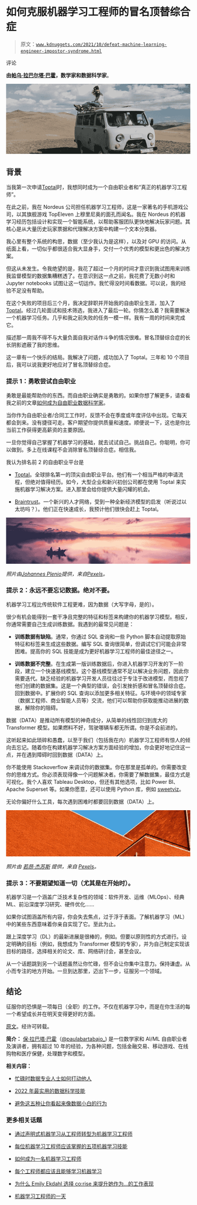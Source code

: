 # 如何克服机器学习工程师的冒名顶替综合症

> 原文：[`www.kdnuggets.com/2021/10/defeat-machine-learning-engineer-impostor-syndrome.html`](https://www.kdnuggets.com/2021/10/defeat-machine-learning-engineer-impostor-syndrome.html)

评论

**由[帕乌·拉巴尔塔·巴霍](https://www.linkedin.com/in/pau-labarta-bajo-4432074b/)，数学家和数据科学家**。

![](img/2904b3192b694f6d0d3e95d44a91d2d1.png)

## 背景

当我第一次申请[Toptal](https://www.toptal.com/Bxdpg6/worlds-top-talent)时，我想同时成为一个自由职业者和“真正的机器学习工程师”。

在此之前，我在 Nordeus 公司担任机器学习工程师，这是一家著名的手机游戏公司，以其旗舰游戏 TopEleven 上穆里尼奥的面孔而闻名。我在 Nordeus 的机器学习经历包括设计和实现一个智能系统，以帮助客服团队更快地解决玩家问题。其核心是从大量历史玩家票据和代理解决方案中构建一个文本分类器。

我心里有整个系统的构思，数据（至少我认为是这样），以及对 GPU 的访问。从纸面上看，一切似乎都很适合我大显身手，交付一个优秀的模型和更出色的解决方案。

但这从未发生。令我绝望的是，我花了超过一个月的时间才意识到我试图用来训练我监督模型的数据集糟糕透了。在意识到这一点之前，我花费了无数小时和 Jupyter notebooks 试图让这一切运作。我忙得没时间看数据。可以说，我的经验不足没有帮助。

在这个失败的项目后三个月，我决定辞职并开始我的自由职业生涯，加入了[Toptal](https://www.toptal.com/Bxdpg6/worlds-top-talent)。经过几轮面试和技术筛选，我进入了最后一轮。你猜怎么着？我需要解决一个机器学习任务。几乎和我之前失败的任务一模一样。我有一周的时间来完成它。

描述那一周我不得不与大量负面自我对话作斗争的情况很难。冒名顶替综合症的长长阴影遮蔽了我的思维。

这一章有一个快乐的结局。我解决了问题，成功加入了 Toptal。三年和 10 个项目后，我可以说我更好地应对了冒名顶替综合症。

### 提示 1：勇敢尝试自由职业

勇敢是最能帮助你的东西。而自由职业确实是勇敢的。如果你想了解更多，请查看我之前的文章[如何成为自由职业数据科学家](https://www.kdnuggets.com/2021/08/how-become-freelance-data-scientist.html)。

当你作为自由职业者/合同工工作时，反馈不会在季度或年度评估中出现。它每天都会到来。没有捷径可走。客户期望你提供质量和速度。顺便说一下，这也是你比当前工作获得更高薪资的主要原因。

一旦你觉得自己掌握了机器学习的基础，就去试试自己。挑战自己。你聪明，你可以做到。多上在线课程不会消除冒名顶替综合症。相信我。

我认为排名前 2 的自由职业平台是

+   [Toptal](https://www.toptal.com/Bxdpg6/worlds-top-talent)。全球排名第一的顶尖自由职业平台。他们有一个相当严格的申请流程，但绝对值得经历。如今，大型企业和新兴初创公司都在使用 Toptal 来实施机器学习解决方案。进入那里会给你提供大量闪耀的机会。

+   [Braintrust](https://app.usebraintrust.com/r/pau1/)。一个新兴的人才网络，受到一种全新经济模型的启发（听说过以太坊吗？）。他们正在快速成长，我预计他们很快会赶上 Toptal。

![](img/92eba4e7b72db1d4cefee155afd29b1d.png)

*照片由[Johannes Plenio](https://www.pexels.com/@jplenio?utm_content=attributionCopyText&utm_medium=referral&utm_source=pexels)提供，来自[Pexels](https://www.pexels.com/photo/two-person-on-boat-in-body-of-water-during-golden-hour-2850287/?utm_content=attributionCopyText&utm_medium=referral&utm_source=pexels)。*

### 提示 2：永远不要忘记数据。绝对不要。

机器学习工程比传统软件工程更难，因为数据（大写字母，是的）。

很少有机会能得到一套干净且完整的特征和标签来构建你的机器学习模型。相反，你通常需要自己生成训练数据。我遇到的最常见问题是：

+   **训练数据有缺陷**。通常，你通过 SQL 查询和一些 Python 脚本自动提取原始特征和标签来生成这些数据。编写 SQL 查询很简单，但调试它们可能会非常困难。提高你的 SQL 技能是成为更好机器学习工程师的最佳途径之一。

+   **训练数据不完整**。在生成第一版训练数据后，你进入机器学习开发的下一阶段，建立一个快速基线模型。这个基线模型通常不足以解决业务问题，因此你需要迭代。缺乏经验的机器学习开发人员往往过于专注于改进模型，而忽视了他们创建的数据集。这是一个典型的错误，会引发挫折感和冒名顶替综合症。回到数据中。扩展你的 SQL 查询以添加更多相关特征。与环境中的领域专家（数据工程师、商业智能人员等）交流，他们可以帮助你获取能推动进展的数据，解除你的阻碍。

数据（DATA）是推动所有模型的神奇成分，从简单的线性回归到庞大的 Transformer 模型。如果燃料不好，驾驶哪辆车都无所谓。你是不会前进的。

这听起来如此琐碎和愚蠢，以至于我们（包括我在内）机器学习工程师有惊人的倾向去忘记。随着你在构建机器学习解决方案方面经验的增加，你会更好地记住这一点，并在遇到障碍时回到数据（DATA）上。

你不能使用 Stackoverflow 来调试你的数据集。你在那里是孤单的。你需要改变你的思维方式。你必须表现得像一个问题解决者。你需要了解数据集，最佳方式是可视化。我个人喜欢 Tableau Desktop，但还有其他选项，比如 Power BI、Apache Superset 等。如果你愿意，还可以使用 Python 库，例如 [sweetviz](https://github.com/fbdesignpro/sweetviz)。

无论你偏好什么工具，每次遇到困难时都要回到数据（DATA）上。

![](img/4f31219550088c9683ed1cc9a3f77071.png)

*照片由 [若昂·杰苏斯](https://www.pexels.com/@joaojesusdesign?utm_content=attributionCopyText&utm_medium=referral&utm_source=pexels) 提供，来自 [Pexels](https://www.pexels.com/photo/orange-brick-wall-921319/?utm_content=attributionCopyText&utm_medium=referral&utm_source=pexels)。*

### 提示 3：不要期望知道一切（尤其是在开始时）。

机器学习是一个涵盖广泛技术复杂性的领域：软件开发、运维（MLOps）、经典 ML、前沿深度学习研究、硬件优化……

如果你试图涵盖所有内容，你会失去焦点，过于浮于表面。了解机器学习（ML）中的某些东西意味着你亲自实现了它。至此为止。

跟上深度学习（DL）的最新进展是很棒的，例如。但要以原则性的方式进行。设定明确的目标（例如，我想成为 Transformer 模型的专家），并为自己制定实现该目标的路径，选择相关的论文、库、网络研讨会，甚至会议。

从一个话题跳到另一个话题虽然让你忙碌，但不会让你集中注意力。保持谦虚。从小而专注的地方开始。一旦到达那里，迈出下一步，征服另一个领域。

## 结论

征服你的恐惧是一项每日（全职）的工作。不仅在机器学习中，而是在你生活的每一个希望成长并在明天变得更好的方面。

[原文](http://datamachines.xyz/2021/09/22/how-to-defeat-the-ml-engineer-impostor-syndrome/)。经许可转载。

**简介：** [保·拉巴塔·巴霍](http://datamachines.xyz/)（[@paulabartabajo_](https://twitter.com/paulabartabajo_)) 是一位数学家和 AI/ML 自由职业者及演讲者，拥有超过 10 年的经验，为各种问题，包括金融交易、移动游戏、在线购物和医疗保健，处理数字和模型。

**相关内容：**

+   [忙碌时数据专业人士如何打动他人](https://www.kdnuggets.com/2021/10/data-professionals-impress-busy.html)

+   [2022 年最实用的数据科学技能](https://www.kdnuggets.com/2021/10/11-most-practical-data-science-skills-2022.html)

+   [避免这五种让你看起来像数据小白的行为](https://www.kdnuggets.com/2021/10/avoid-five-behaviors-data-novice.html)

### 更多相关话题

+   [通过声明式机器学习从工程师转型为机器学习工程师](https://www.kdnuggets.com/2023/05/predibase-go-engineer-ml-engineer-declarative-ml.html)

+   [每位机器学习工程师应该掌握的五项机器学习技能](https://www.kdnuggets.com/2023/03/5-machine-learning-skills-every-machine-learning-engineer-know-2023.html)

+   [如何成为一名机器学习工程师](https://www.kdnuggets.com/2022/05/become-machine-learning-engineer.html)

+   [每个工程师都应该且能够学习机器学习](https://www.kdnuggets.com/2022/06/corise-every-engineer-learn-machine-learning.html)

+   [为什么 Emily Ekdahl 选择 co:rise 来提升她作为…的工作表现](https://www.kdnuggets.com/2022/08/corise-emily-ekdahl-chose-corise-level-job-performance-machine-learning-engineer.html)

+   [机器学习工程师的一天](https://www.kdnuggets.com/2022/10/day-life-machine-learning-engineer.html)
